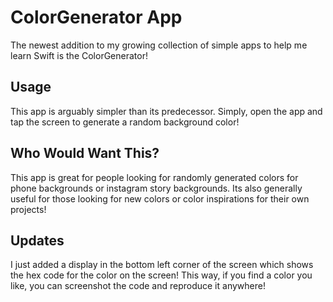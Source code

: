 # ColorGenerator App
The newest addition to my growing collection of simple apps to help me learn Swift is the ColorGenerator!


## Usage
This app is arguably simpler than its predecessor. Simply, open the app and tap the screen to generate a random background color!


## Who Would Want This?
This app is great for people looking for randomly generated colors for phone backgrounds or instagram story backgrounds.
Its also generally useful for those looking for new colors or color inspirations for their own projects!


## Updates
I just added a display in the bottom left corner of the screen which shows the hex code for the color on the screen!
This way, if you find a color you like, you can screenshot the code and reproduce it anywhere!
